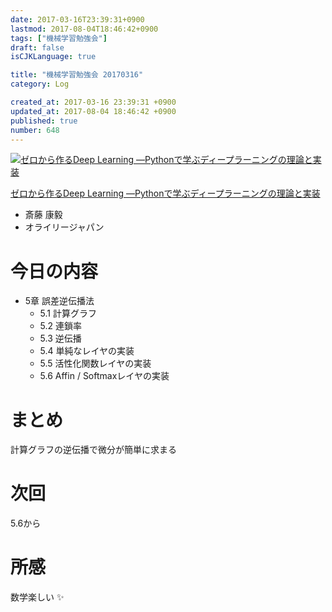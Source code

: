```yaml
---
date: 2017-03-16T23:39:31+0900
lastmod: 2017-08-04T18:46:42+0900
tags: ["機械学習勉強会"]
draft: false
isCJKLanguage: true

title: "機械学習勉強会 20170316"
category: Log

created_at: 2017-03-16 23:39:31 +0900
updated_at: 2017-08-04 18:46:42 +0900
published: true
number: 648
---
```


<div class="asin">
<div class="asin-image"><a href="https://www.amazon.co.jp/exec/obidos/ASIN/4873117585/nownabe0c-22/" rel="nofollow noopener" target="_blank"><img src="http://images-jp.amazon.com/images/P/4873117585.09._SL160_.jpg" alt="ゼロから作るDeep Learning ―Pythonで学ぶディープラーニングの理論と実装" title="ゼロから作るDeep Learning ―Pythonで学ぶディープラーニングの理論と実装"></a></div>
<div class="asin-detail">
<p><a href="https://www.amazon.co.jp/exec/obidos/ASIN/4873117585/nownabe0c-22/" rel="nofollow noopener" target="_blank">ゼロから作るDeep Learning ―Pythonで学ぶディープラーニングの理論と実装</a></p>
<ul>
<li>斎藤 康毅</li>
<li>オライリージャパン</li>
</ul>
</div>

<p></p>
</div>

# 今日の内容
* 5章 誤差逆伝播法
    * 5.1 計算グラフ
    * 5.2 連鎖率
    * 5.3 逆伝播
    * 5.4 単純なレイヤの実装
    * 5.5 活性化関数レイヤの実装
    * 5.6 Affin / Softmaxレイヤの実装

# まとめ
計算グラフの逆伝播で微分が簡単に求まる

# 次回
5.6から

# 所感
数学楽しい :sparkles:
